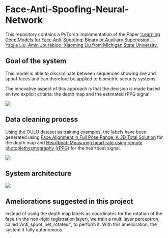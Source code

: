 # Face-Anti-Spoofing-Neural-Network

This repository contains a PyTorch implementation of the Paper ['Learning Deep Models for Face Anti-Spoofing: Binary or Auxiliary Supervision' - Yaojie Liu, Amin Jourabloo, Xiaoming Liu from Michigan State University.](http://cvlab.cse.msu.edu/pdfs/Liu_Jourabloo_Liu_CVPR2018.pdf)

## Goal of the system
This model is able to discriminate between sequences showing live and spoof faces and can therefore be applied to biometric security systems.  

The innovative aspect of this approach is that the decision is made based on two explicit criteria: the depth map and the estimated rPPG signal. 

![](Images/model_outputs.png)


## Data cleaning process

Using the [OULU](http://www.ee.oulu.fi/~jukmaatt/papers/FG2017_OULU-NPU.pdf) dataset as training examples, the labels have been generated using [Face Alignment in Full Pose Range: A 3D Total Solution](https://github.com/cleardusk/3DDFA) for the depth map and [Heartbeat: Measuring heart rate using remote photoplethysmography (rPPG)](https://github.com/prouast/heartbeat) for the heartbeat signal.

![](Images/data_cleaning.png)

## System architecture
![](Images/system_architecture.png)

## Ameliorations suggested in this project
Instead of using the depth map labels as coordinates for the rotation of the face (in the non-rigid registration layer), we train a multi layer perceptron, called 'Anti_spoof_net_rotateur', to perform it. With this amelioration, the system if fully autonomous. 

